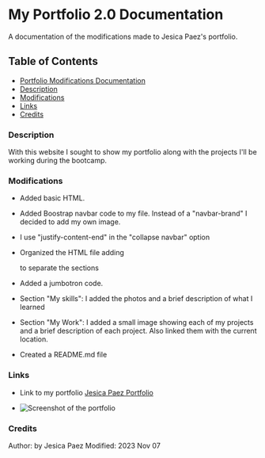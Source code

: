 # My Portfolio 2.0 Documentation

A documentation of the modifications made to Jesica Paez's portfolio.

## Table of Contents

- [Portfolio Modifications Documentation](#website-modifications-documentation)
- [Description](#description)
- [Modifications](#modifications)
- [Links](#link)
- [Credits](#credits)

### Description

With this website I sought to show my portfolio along with the projects I'll be working during the bootcamp.

### Modifications

* Added basic HTML.

* Added Boostrap navbar code to my file. Instead of a "navbar-brand" I decided to add my own image.

* I use "justify-content-end" in the "collapse navbar" option

* Organized the HTML file adding <div class> to separate the sections

* Added a jumbotron code.

* Section "My skills": I added the photos and a brief description of what I learned

* Section "My Work": I added a small image showing each of my projects and a brief description of each project. Also linked them with the current location.

* Created a README.md file

### Links

* Link to my portfolio [Jesica Paez Portfolio](https://jcxa12.github.io/Portfolio2/)

* ![Screenshot of the portfolio](https://github.com/jcxa12/Portfolio2/blob/main/images/Portfolio2.png)

### Credits

Author: by Jesica Paez
Modified: 2023 Nov 07
